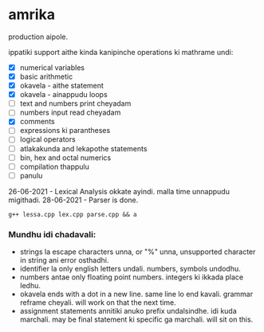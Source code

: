 # amrika
production aipole.

ippatiki support aithe kinda kanipinche operations ki mathrame undi:

- [x] numerical variables
- [x] basic arithmetic
- [x] okavela - aithe statement
- [x] okavela - ainappudu loops
- [ ] text and numbers print cheyadam
- [ ] numbers input read cheyadam
- [x] comments
- [ ] expressions ki parantheses
- [ ] logical operators
- [ ] atlakakunda and lekapothe statements
- [ ] bin, hex and octal numerics
- [ ] compilation thappulu
- [ ] panulu

26-06-2021 - Lexical Analysis okkate ayindi. malla time unnappudu migithadi.
28-06-2021 - Parser is done.

```
g++ lessa.cpp lex.cpp parse.cpp && a
```

<h3>Mundhu idi chadavali:</h3>
<ul> 
<li>strings la escape characters unna, or "%" unna, unsupported character in string ani error osthadhi.
<li>identifier la only english letters undali. numbers, symbols undodhu.
<li>numbers antae only floating point numbers. integers ki ikkada place ledhu.
<li>okavela ends with a dot in a new line. same line lo end kavali. grammar reframe cheyali. will work on that the next time.
<li>assignment statements annitiki anuko prefix undalsindhe. idi kuda marchali. may be final statement ki specific ga marchali. will sit on this.
</ul>